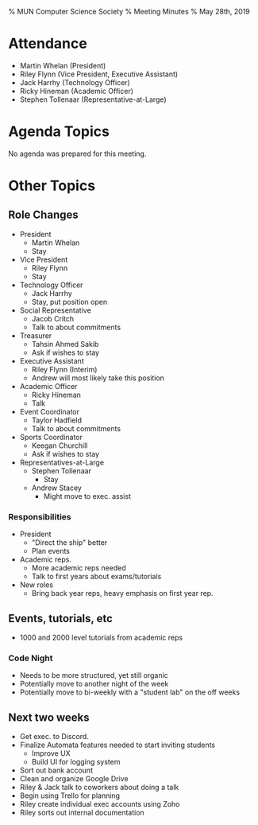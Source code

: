 % MUN Computer Science Society
% Meeting Minutes
% May 28th, 2019

# Attendance

* Martin Whelan (President)
* Riley Flynn (Vice President, Executive Assistant)
* Jack Harrhy (Technology Officer)
* Ricky Hineman (Academic Officer)
* Stephen Tollenaar (Representative-at-Large)

# Agenda Topics

No agenda was prepared for this meeting.

# Other Topics

## Role Changes

* President
  * Martin Whelan
  * Stay
* Vice President
  * Riley Flynn
  * Stay
* Technology Officer
  * Jack Harrhy
  * Stay, put position open
* Social Representative
  * Jacob Critch
  * Talk to about commitments
* Treasurer
  * Tahsin Ahmed Sakib
  * Ask if wishes to stay
* Executive Assistant
  * Riley Flynn (Interim)
  * Andrew will most likely take this position
* Academic Officer
  * Ricky Hineman
  * Talk
* Event Coordinator
  * Taylor Hadfield
  * Talk to about commitments
* Sports Coordinator
  * Keegan Churchill
  * Ask if wishes to stay
* Representatives-at-Large
  * Stephen Tollenaar
    * Stay
  * Andrew Stacey
    * Might move to exec. assist

### Responsibilities

* President
  * "Direct the ship" better
  * Plan events
* Academic reps.
  * More academic reps needed
  * Talk to first years about exams/tutorials
* New roles
  * Bring back year reps, heavy emphasis on first year rep.

## Events, tutorials, etc

* 1000 and 2000 level tutorials from academic reps

### Code Night

* Needs to be more structured, yet still organic
* Potentially move to another night of the week
* Potentially move to bi-weekly with a "student lab" on the off weeks

## Next two weeks

* Get exec. to Discord.
* Finalize Automata features needed to start inviting students
  * Improve UX
  * Build UI for logging system
* Sort out bank account
* Clean and organize Google Drive
* Riley & Jack talk to coworkers about doing a talk
* Begin using Trello for planning
* Riley create individual exec accounts using Zoho
* Riley sorts out internal documentation
